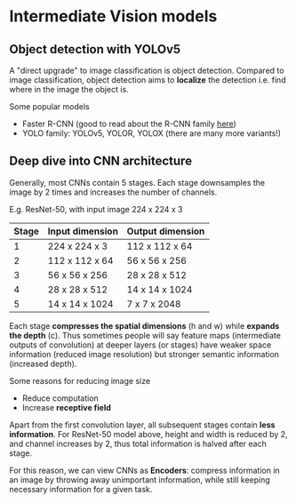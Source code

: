 # Intermediate Vision models

## Object detection with YOLOv5

A "direct upgrade" to image classification is object detection. Compared to image classification, object detection aims to **localize** the detection i.e. find where in the image the object is.

Some popular models

- Faster R-CNN (good to read about the R-CNN family [here](https://lilianweng.github.io/lil-log/2017/12/31/object-recognition-for-dummies-part-3.html))
- YOLO family: YOLOv5, YOLOR, YOLOX (there are many more variants!)

## Deep dive into CNN architecture

Generally, most CNNs contain 5 stages. Each stage downsamples the image by 2 times and increases the number of channels.

E.g. ResNet-50, with input image 224 x 224 x 3

Stage | Input dimension | Output dimension
------|-----------------|-----------------
1 | 224 x 224 x 3 | 112 x 112 x 64
2 | 112 x 112 x 64 | 56 x 56 x 256
3 | 56 x 56 x 256 | 28 x 28 x 512
4 | 28 x 28 x 512 | 14 x 14 x 1024
5 | 14 x 14 x 1024 | 7 x 7 x 2048

Each stage **compresses the spatial dimensions** (h and w) while **expands the depth** (c). Thus sometimes people will say feature maps (intermediate outputs of convolution) at deeper layers (or stages) have weaker space information (reduced image resolution) but stronger semantic information (increased depth).

Some reasons for reducing image size

- Reduce computation
- Increase **receptive field**

Apart from the first convolution layer, all subsequent stages contain **less information**. For ResNet-50 model above, height and width is reduced by 2, and channel increases by 2, thus total information is halved after each stage.

For this reason, we can view CNNs as **Encoders**: compress information in an image by throwing away unimportant information, while still keeping necessary information for a given task.
